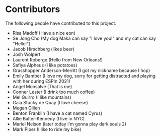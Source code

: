 # Contributors

The following people have contributed to this project.

* Risa Madoff (Have a nice eon)
* Se Jong Cho (My dog Maka can say "I love you!" and my cat can say "Hello!")
* Jacob Hirschberg (likes beer)
* Josh Wolpert
* Laurent Roberge (Hello from New Orleans!)
* Safiya Alpheus (I like potatoes) 
* Grasshopper Anderson-Merritt (I got my nickname because I hop)
* Emily Bamber (I love my dog, sorry for getting distracted and playing with her during ESPIn 2021)
* Angel Monsalve (That is me)
* Conner Lester (I drink too much coffee)
* Mel Guirro (I like mountains)
* Gaia Stucky de Quay (I love cheese)
* Megan Gillen
* Benton Franklin (I have a cat named Cyrus)
* Allie Balter-Kennedy (I live in NYC)
* Mariel Nelson (later today I'm gonna play dark souls 2)
* Mark Piper (I like to ride my bike)
